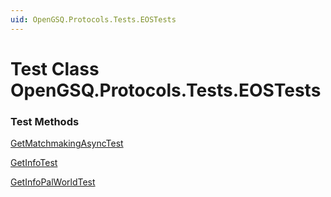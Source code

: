 ```yaml
---
uid: OpenGSQ.Protocols.Tests.EOSTests
---
```


# Test Class OpenGSQ.Protocols.Tests.EOSTests

### Test Methods

[GetMatchmakingAsyncTest](xref:OpenGSQ.Protocols.Tests.EOSTests.GetMatchmakingAsyncTest)

[GetInfoTest](xref:OpenGSQ.Protocols.Tests.EOSTests.GetInfoTest)

[GetInfoPalWorldTest](xref:OpenGSQ.Protocols.Tests.EOSTests.GetInfoPalWorldTest)
